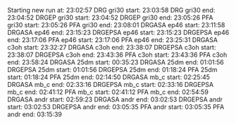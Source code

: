 Starting new run at: 23:02:57
DRG gri30 start: 23:03:58
DRG gri30 end: 23:04:52
DRGEP gri30 start: 23:04:52
DRGEP gri30 end: 23:05:26
PFA gri30 start: 23:05:26
PFA gri30 end: 23:08:01
DRGASA ep46 start: 23:11:58
DRGASA ep46 end: 23:15:23
DRGEPSA ep46 start: 23:15:23
DRGEPSA ep46 end: 23:17:06
PFA ep46 start: 23:17:06
PFA ep46 end: 23:25:31
DRGASA c3oh start: 23:32:27
DRGASA c3oh end: 23:38:07
DRGEPSA c3oh start: 23:38:07
DRGEPSA c3oh end: 23:43:36
PFA c3oh start: 23:43:36
PFA c3oh end: 23:58:24
DRGASA 25dm start: 00:35:23
DRGASA 25dm end: 01:01:56
DRGEPSA 25dm start: 01:01:56
DRGEPSA 25dm end: 01:18:24
PFA 25dm start: 01:18:24
PFA 25dm end: 02:14:50
DRGASA mb_c start: 02:25:45
DRGASA mb_c end: 02:33:16
DRGEPSA mb_c start: 02:33:16
DRGEPSA mb_c end: 02:41:12
PFA mb_c start: 02:41:12
PFA mb_c end: 02:54:59
DRGASA andr start: 02:59:23
DRGASA andr end: 03:02:53
DRGEPSA andr start: 03:02:53
DRGEPSA andr end: 03:05:35
PFA andr start: 03:05:35
PFA andr end: 03:15:39
